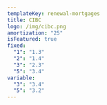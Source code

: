 ```yaml
---
templateKey: renewal-mortgages
title: CIBC
logo: /img/cibc.png
amortization: "25"
isFeatured: true
fixed:
  "1": "1.3"
  "2": "1.4"
  "3": "2.3"
  "5": "3.4"
variable:
  "3": "3.4"
  "5": "3.2"
---
```

